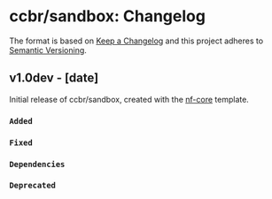 # ccbr/sandbox: Changelog

The format is based on [Keep a Changelog](https://keepachangelog.com/en/1.0.0/)
and this project adheres to [Semantic Versioning](https://semver.org/spec/v2.0.0.html).

## v1.0dev - [date]

Initial release of ccbr/sandbox, created with the [nf-core](https://nf-co.re/) template.

### `Added`

### `Fixed`

### `Dependencies`

### `Deprecated`
